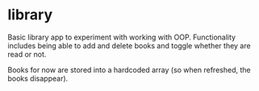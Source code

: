 # library

Basic library app to experiment with working with OOP. Functionality includes being able to add and delete books and toggle whether they are read or not.

Books for now are stored into a hardcoded array (so when refreshed, the books disappear).